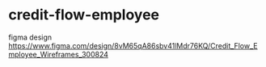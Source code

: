 # credit-flow-employee


figma design
https://www.figma.com/design/8vM65qA86sbv41lMdr76KQ/Credit_Flow_Employee_Wireframes_300824
